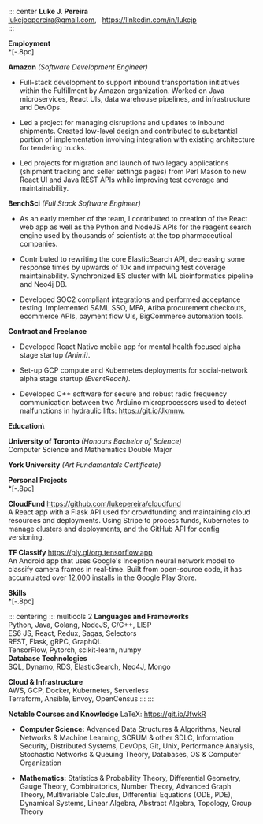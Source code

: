::: center
**Luke J. Pereira**\
<lukejoepereira@gmail.com>, $\;$ <https://linkedin.com/in/lukejp>\
:::

**Employment**\
\*\[-.8pc\]

**Amazon** *(Software Development Engineer)*

-   Full-stack development to support inbound transportation initiatives
    within the Fulfillment by Amazon organization. Worked on Java
    microservices, React UIs, data warehouse pipelines, and
    infrastructure and DevOps.

-   Led a project for managing disruptions and updates to inbound
    shipments. Created low-level design and contributed to substantial
    portion of implementation involving integration with existing
    architecture for tendering trucks.

-   Led projects for migration and launch of two legacy applications
    (shipment tracking and seller settings pages) from Perl Mason to new
    React UI and Java REST APIs while improving test coverage and
    maintainability.

**BenchSci** *(Full Stack Software Engineer)*

-   As an early member of the team, I contributed to creation of the
    React web app as well as the Python and NodeJS APIs for the reagent
    search engine used by thousands of scientists at the top
    pharmaceutical companies.

-   Contributed to rewriting the core ElasticSearch API, decreasing some
    response times by upwards of 10x and improving test coverage
    maintainability. Synchronized ES cluster with ML bioinformatics
    pipeline and Neo4j DB.

-   Developed SOC2 compliant integrations and performed acceptance
    testing. Implemented SAML SSO, MFA, Ariba procurement checkouts,
    ecommerce APIs, payment flow UIs, BigCommerce automation tools.

**Contract and Freelance**

-   Developed React Native mobile app for mental health focused alpha
    stage startup *(Animi)*.

-   Set-up GCP compute and Kubernetes deployments for social-network
    alpha stage startup *(EventReach)*.

-   Developed C++ software for secure and robust radio frequency
    communication between two Arduino microprocessors used to detect
    malfunctions in hydraulic lifts: <https://git.io/Jkmnw>.

**Education**\

**University of Toronto** *(Honours Bachelor of Science)*\
Computer Science and Mathematics Double Major

**York University** *(Art Fundamentals Certificate)*

**Personal Projects**\
\*\[-.8pc\]

**CloudFund** <https://github.com/lukepereira/cloudfund>\
A React app with a Flask API used for crowdfunding and maintaining cloud
resources and deployments. Using Stripe to process funds, Kubernetes to
manage clusters and deployments, and the GitHub API for config
versioning.

**TF Classify** <https://ply.gl/org.tensorflow.app>\
An Android app that uses Google's Inception neural network model to
classify camera frames in real-time. Built from open-source code, it has
accumulated over 12,000 installs in the Google Play Store.

**Skills**\
\*\[-.8pc\]

::: centering
::: multicols
2 **Languages and Frameworks**\
Python, Java, Golang, NodeJS, C/C++, LISP\
ES6 JS, React, Redux, Sagas, Selectors\
REST, Flask, gRPC, GraphQL\
TensorFlow, Pytorch, scikit-learn, numpy\
**Database Technologies**\
SQL, Dynamo, RDS, ElasticSearch, Neo4J, Mongo

**Cloud & Infrastructure** \
AWS, GCP, Docker, Kubernetes, Serverless\
Terraform, Ansible, Envoy, OpenCensus
:::
:::

**Notable Courses and Knowledge** LaTeX: <https://git.io/JfwkR>

-   **Computer Science:** Advanced Data Structures & Algorithms, Neural
    Networks & Machine Learning, SCRUM & other SDLC, Information
    Security, Distributed Systems, DevOps, Git, Unix, Performance
    Analysis, Stochastic Networks & Queuing Theory, Databases, OS &
    Computer Organization

-   **Mathematics:** Statistics & Probability Theory, Differential
    Geometry, Gauge Theory, Combinatorics, Number Theory, Advanced Graph
    Theory, Multivariable Calculus, Differential Equations (ODE, PDE),
    Dynamical Systems, Linear Algebra, Abstract Algebra, Topology, Group
    Theory
